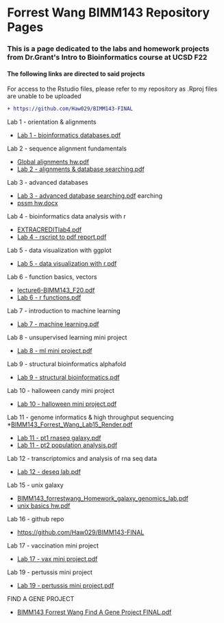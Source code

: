 # Forrest Wang BIMM143 Repository Pages
### This is a page dedicated to the labs and homework projects from Dr.Grant's Intro to Bioinformatics course at UCSD F22

#### The following links are directed to said projects 
For access to the Rstudio files, please refer to my repository as .Rproj files are unable to be uploaded 
```diff
+ https://github.com/Haw029/BIMM143-FINAL
```

Lab 1 - orientation & alignments
* [Lab 1 - bioinformatics databases.pdf](https://github.com/Haw029/BIMM143-FINAL/files/10169277/Lab.1.-.bioinformatics.databases.pdf)

Lab 2 - sequence alignment fundamentals
* [Global alignments hw.pdf](https://github.com/Haw029/BIMM143-FINAL/files/10169302/Global.alignments.hw.pdf)
* [Lab 2 - alignments & database searching.pdf](https://github.com/Haw029/BIMM143-FINAL/files/10169304/Lab.2.-.alignments.database.searching.pdf)

Lab 3 - advanced databases
* [Lab 3 - advanced database searching.pdf](https://github.com/Haw029/BIMM143-FINAL/files/10169307/Lab.3.-.advanced.database.searching.pdf)
earching
* [pssm hw.docx](https://github.com/Haw029/BIMM143-FINAL/files/10169308/pssm.hw.docx)

Lab 4 - bioinformatics data analysis with r
* [EXTRACREDITlab4.pdf](https://github.com/Haw029/BIMM143-FINAL/files/10169310/EXTRACREDITlab4.pdf)
* [Lab 4 - rscript to pdf report.pdf](https://github.com/Haw029/BIMM143-FINAL/files/10169311/Lab.4.-.rscript.to.pdf.report.pdf)

Lab 5 - data visualization with ggplot
* [Lab 5 - data visualization with r.pdf](https://github.com/Haw029/BIMM143-FINAL/files/10169321/Lab.5.-.data.visualization.with.r.pdf)

Lab 6 - function basics, vectors
* [lecture6-BIMM143_F20.pdf](https://github.com/Haw029/BIMM143-FINAL/files/10169324/lecture6-BIMM143_F20.pdf)
* [Lab 6 - r functions.pdf](https://github.com/Haw029/BIMM143-FINAL/files/10169325/Lab.6.-.r.functions.pdf)

Lab 7 - introduction to machine learning
* [Lab 7 - machine learning.pdf](https://github.com/Haw029/BIMM143-FINAL/files/10169328/Lab.7.-.machine.learning.pdf)

Lab 8 - unsupervised learning mini project
* [Lab 8 - ml mini project.pdf](https://github.com/Haw029/BIMM143-FINAL/files/10169329/Lab.8.-.ml.mini.project.pdf)

Lab 9 - structural bioinformatics alphafold
* [Lab 9 - structural bioinformatics.pdf](https://github.com/Haw029/BIMM143-FINAL/files/10169332/Lab.9.-.structural.bioinformatics.pdf)

Lab 10 - halloween candy mini project
* [Lab 10 - halloween mini project.pdf](https://github.com/Haw029/BIMM143-FINAL/files/10169336/Lab.10.-.halloween.mini.project.pdf)

Lab 11 - genome informatics & high throughput sequencing
*[BIMM143_Forrest_Wang_Lab15_Render.pdf](https://github.com/Haw029/BIMM143-FINAL/files/10169337/BIMM143_Forrest_Wang_Lab15_Render.pdf)
* [Lab 11 - pt1 rnaseq galaxy.pdf](https://github.com/Haw029/BIMM143-FINAL/files/10169338/Lab.11.-.pt1.rnaseq.galaxy.pdf)
* [Lab 11 - pt2 population analysis.pdf](https://github.com/Haw029/BIMM143-FINAL/files/10169342/Lab.11.-.pt2.population.analysis.pdf)

Lab 12 - transcriptomics and analysis of rna seq data
* [Lab 12 - deseq lab.pdf](https://github.com/Haw029/BIMM143-FINAL/files/10169344/Lab.12.-.deseq.lab.pdf)

Lab 15 - unix galaxy
* [BIMM143_forrestwang_Homework_galaxy_genomics_lab.pdf](https://github.com/Haw029/BIMM143-FINAL/files/10169348/BIMM143_forrestwang_Homework_galaxy_genomics_lab.pdf)
* [unix basics hw.pdf](https://github.com/Haw029/BIMM143-FINAL/files/10169349/unix.basics.hw.pdf)

Lab 16 - github repo
* https://github.com/Haw029/BIMM143-FINAL

Lab 17 - vaccination mini project
* [Lab 17 - vax mini project.pdf](https://github.com/Haw029/BIMM143-FINAL/files/10169352/Lab.17.-.vax.mini.project.pdf) 

Lab 19 - pertussis mini project
* [Lab 19 - pertussis mini project.pdf](https://github.com/Haw029/BIMM143-FINAL/files/10169384/Lab.19.-.pertussis.mini.project.pdf)

FIND A GENE PROJECT
* [BIMM143 Forrest Wang Find A Gene Project FINAL.pdf](https://github.com/Haw029/BIMM143-FINAL/files/10169391/BIMM143.Forrest.Wang.Find.A.Gene.Project.FINAL.pdf)

